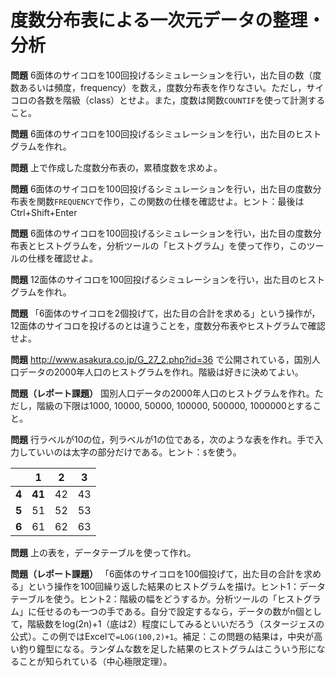 # 度数分布表による一次元データの整理・分析

**問題** 6面体のサイコロを100回投げるシミュレーションを行い，出た目の数（度数あるいは頻度，frequency）を数え，度数分布表を作りなさい。ただし，サイコロの各数を階級（class）とせよ。また，度数は関数`COUNTIF`を使って計測すること。

**問題** 6面体のサイコロを100回投げるシミュレーションを行い，出た目のヒストグラムを作れ。

**問題** 上で作成した度数分布表の，累積度数を求めよ。

**問題** 6面体のサイコロを100回投げるシミュレーションを行い，出た目の度数分布表を関数`FREQUENCY`で作り，この関数の仕様を確認せよ。ヒント：最後はCtrl+Shift+Enter

**問題** 6面体のサイコロを100回投げるシミュレーションを行い，出た目の度数分布表とヒストグラムを，分析ツールの「ヒストグラム」を使って作り，このツールの仕様を確認せよ。

**問題** 12面体のサイコロを100回投げるシミュレーションを行い，出た目のヒストグラムを作れ。

**問題** 「6面体のサイコロを2個投げて，出た目の合計を求める」という操作が，12面体のサイコロを投げるのとは違うことを，度数分布表やヒストグラムで確認せよ。

**問題** http://www.asakura.co.jp/G_27_2.php?id=36 で公開されている，国別人口データの2000年人口のヒストグラムを作れ。階級は好きに決めてよい。

**問題（レポート課題）** 国別人口データの2000年人口のヒストグラムを作れ。ただし，階級の下限は1000, 10000, 50000, 100000, 500000, 1000000とすること。

**問題** 行ラベルが10の位，列ラベルが1の位である，次のような表を作れ。手で入力していいのは太字の部分だけである。ヒント：`$`を使う。

| |**1**|**2**|**3**|
|-|-|-|-|
|**4**|**41**|42|43|
|**5**|51|52|53|
|**6**|61|62|63|

**問題** 上の表を，データテーブルを使って作れ。

**問題（レポート課題）** 「6面体のサイコロを100個投げて，出た目の合計を求める」という操作を100回繰り返した結果のヒストグラムを描け。ヒント1：データテーブルを使う。ヒント2：階級の幅をどうするか。分析ツールの「ヒストグラム」に任せるのも一つの手である。自分で設定するなら，データの数がn個として，階級数をlog(2n)+1（底は2）程度にしてみるといいだろう（スタージェスの公式）。この例ではExcelで`=LOG(100,2)+1`。補足：この問題の結果は，中央が高い釣り鐘型になる。ランダムな数を足した結果のヒストグラムはこういう形になることが知られている（中心極限定理）。
